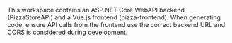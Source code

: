 <!-- Use this file to provide workspace-specific custom instructions to Copilot. For more details, visit https://code.visualstudio.com/docs/copilot/copilot-customization#_use-a-githubcopilotinstructionsmd-file -->

This workspace contains an ASP.NET Core WebAPI backend (PizzaStoreAPI) and a Vue.js frontend (pizza-frontend). When generating code, ensure API calls from the frontend use the correct backend URL and CORS is considered during development.